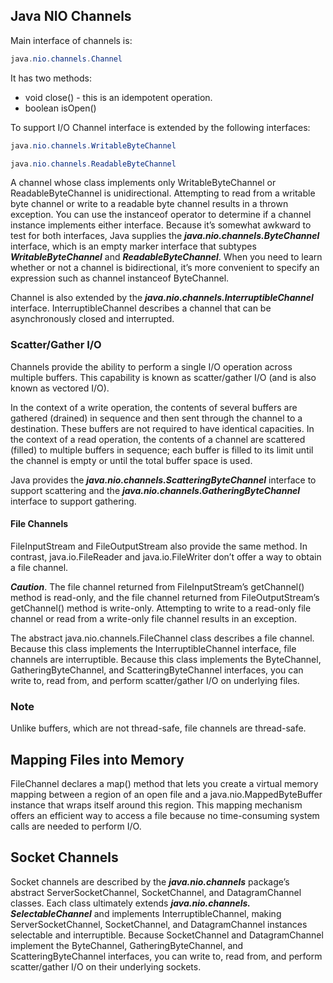 ## Java NIO Channels

Main interface of channels is:
```java
java.nio.channels.Channel
```

It has two methods: 
- void close() - this is an idempotent operation. 
- boolean isOpen()

To support I/O Channel interface is extended by the following interfaces:
```java
java.nio.channels.WritableByteChannel

java.nio.channels.ReadableByteChannel
```

A channel whose class implements only WritableByteChannel or
ReadableByteChannel is unidirectional. Attempting to read from a writable
byte channel or write to a readable byte channel results in a thrown exception.
You can use the instanceof operator to determine if a channel instance
implements either interface. Because it’s somewhat awkward to test for both
interfaces, Java supplies the ***java.nio.channels.ByteChannel*** interface,
which is an empty marker interface that subtypes ***WritableByteChannel*** and
***ReadableByteChannel***. When you need to learn whether or not a channel is
bidirectional, it’s more convenient to specify an expression such as channel
instanceof ByteChannel.

Channel is also extended by the ***java.nio.channels.InterruptibleChannel***
interface. InterruptibleChannel describes a channel that can be
asynchronously closed and interrupted.

### Scatter/Gather I/O

Channels provide the ability to perform a single I/O operation across multiple
buffers. This capability is known as scatter/gather I/O (and is also known as
vectored I/O).

In the context of a write operation, the contents of several buffers are
gathered (drained) in sequence and then sent through the channel to a
destination. These buffers are not required to have identical capacities. In
the context of a read operation, the contents of a channel are scattered
(filled) to multiple buffers in sequence; each buffer is filled to its limit until the
channel is empty or until the total buffer space is used.

Java provides the ***java.nio.channels.ScatteringByteChannel*** interface
to support scattering and the ***java.nio.channels.GatheringByteChannel***
interface to support gathering.

#### File Channels
FileInputStream
and FileOutputStream also provide the same method. In contrast,
java.io.FileReader and java.io.FileWriter don’t offer a way to obtain
a file channel.

***Caution***. The file channel returned from FileInputStream’s getChannel()
method is read-only, and the file channel returned from FileOutputStream’s
getChannel() method is write-only. Attempting to write to a read-only file
channel or read from a write-only file channel results in an exception.

The abstract java.nio.channels.FileChannel class describes a file channel.
Because this class implements the InterruptibleChannel interface, file
channels are interruptible. Because this class implements the ByteChannel,
GatheringByteChannel, and ScatteringByteChannel interfaces, you can write
to, read from, and perform scatter/gather I/O on underlying files.

### Note
Unlike buffers, which are not thread-safe, file channels are thread-safe.

## Mapping Files into Memory

FileChannel declares a map() method that lets you create a virtual memory
mapping between a region of an open file and a java.nio.MappedByteBuffer
instance that wraps itself around this region. This mapping mechanism
offers an efficient way to access a file because no time-consuming system
calls are needed to perform I/O.

## Socket Channels

Socket channels are described by the ***java.nio.channels*** package’s
abstract ServerSocketChannel, SocketChannel, and DatagramChannel
classes. Each class ultimately extends ***java.nio.channels.
SelectableChannel*** and implements InterruptibleChannel, making
ServerSocketChannel, SocketChannel, and DatagramChannel instances
selectable and interruptible. Because SocketChannel and DatagramChannel
implement the ByteChannel, GatheringByteChannel, and
ScatteringByteChannel interfaces, you can write to, read from, and perform
scatter/gather I/O on their underlying sockets.

